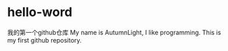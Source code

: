 # hello-word
我的第一个github仓库
My name is AutumnLight, I like programming.
This is my first github repository.
